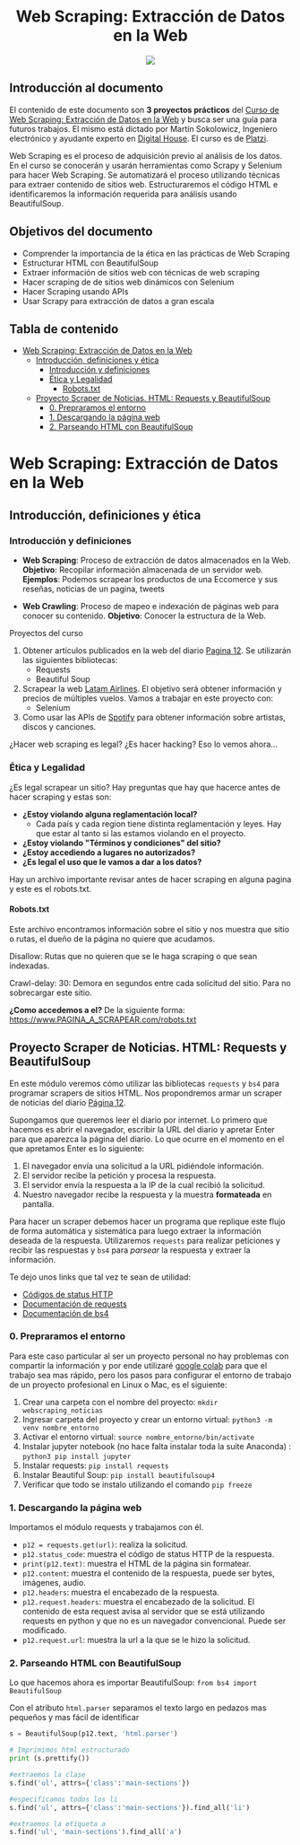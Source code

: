 
<div align="center">
    <h1>Web Scraping: Extracción de Datos en la Web</h1>
    <img src="https://imgur.com/UbfjsMl.png" width="">
</div>

## Introducción al documento

El contenido de este documento son **3 proyectos prácticos** del [Curso de Web Scraping: Extracción de Datos en la Web](https://platzi.com/cursos/webscraping/) y busca ser una guía para futuros trabajos. El mismo está dictado por Martín Sokolowicz, Ingeniero electrónico y ayudante experto en [Digital House](https://www.digitalhouse.com/ar). El curso es de [Platzi](https://platzi.com).

Web Scraping es el proceso de adquisición previo al análisis de los datos. En el curso se conocerán y usarán herramientas como Scrapy y Selenium para hacer Web Scraping. Se automatizará el proceso utilizando técnicas para extraer contenido de sitios web. Estructuraremos el código HTML e identificaremos la información requerida para análisis usando BeautifulSoup.

## Objetivos del documento

- Comprender la importancia de la ética en las prácticas de Web Scraping
- Estructurar HTML con BeautifulSoup
- Extraer información de sitios web con técnicas de web scraping
- Hacer scraping de de sitios web dinámicos con Selenium
- Hacer Scraping usando APIs
- Usar Scrapy para extracción de datos a gran escala

## Tabla de contenido
- [Web Scraping: Extracción de Datos en la Web](#web-scraping-extracción-de-datos-en-la-web)
  - [Introducción, definiciones y ética](#introducción-definiciones-y-ética)
    - [Introducción y definiciones](#introducción-y-definiciones)
    - [Ética y Legalidad](#ética-y-legalidad)
      - [Robots.txt](#robotstxt)
  - [Proyecto Scraper de Noticias. HTML: Requests y BeautifulSoup](#proyecto-scraper-de-noticias-html-requests-y-beautifulsoup)
    - [0. Prepraramos el entorno](#0-prepraramos-el-entorno)
    - [1. Descargando la página web](#1-descargando-la-página-web)
    - [2. Parseando HTML con BeautifulSoup](#2-parseando-html-con-beautifulsoup)

# Web Scraping: Extracción de Datos en la Web

## Introducción, definiciones y ética

### Introducción y definiciones
- **Web Scraping**: Proceso de extracción de datos almacenados en la Web.
**Objetivo**: Recopilar información almacenada de un servidor web.
**Ejemplos**: Podemos scrapear los productos de una Eccomerce y sus reseñas, noticias de un pagina, tweets

- **Web Crawling**: Proceso de mapeo e indexación de páginas web para conocer su contenido.
**Objetivo**: Conocer la estructura de la Web.

Proyectos del curso
1. Obtener artículos publicados en la web del diario [Pagina 12](https://www.pagina12.com.ar/). Se utilizarán las siguientes bibliotecas:
   - Requests
   - Beautiful Soup
2. Scrapear la web [Latam Airlines](https://www.latam.com/es_es/). El objetivo será obtener información y precios de múltiples vuelos. Vamos a trabajar en este proyecto con:
   - Selenium
3. Como usar las APIs de [Spotify](https://www.spotify.com/es/) para obtener información sobre artistas, discos y canciones.

¿Hacer web scraping es legal? ¿Es hacer hacking? Eso lo vemos ahora...

### Ética y Legalidad

¿Es legal scrapear un sitio? Hay preguntas que hay que hacerce antes de hacer scraping y estas son:

- **¿Estoy violando alguna reglamentación local?**
  - Cada país y cada region tiene distinta reglamentación y leyes. Hay que estar al tanto si las estamos violando en el proyecto.
- **¿Estoy violando "Términos y condiciones" del sitio?**
- **¿Estoy accediendo a lugares no autorizados?**
- **¿Es legal el uso que le vamos a dar a los datos?**

Hay un archivo importante revisar antes de hacer scraping en alguna pagina y este es el robots.txt.

#### Robots.txt

Este archivo encontramos información sobre el sitio y nos muestra que sitio o rutas, el dueño de la página no quiere que acudamos.

Disallow: Rutas que no quieren que se le haga scraping o que sean indexadas.

Crawl-delay: 30: Demora en segundos entre cada solicitud del sitio. Para no sobrecargar este sitio.

**¿Como accedemos a el?** De la siguiente forma:
https://www.PAGINA_A_SCRAPEAR.com/robots.txt

## Proyecto Scraper de Noticias. HTML: Requests y BeautifulSoup

En este módulo veremos cómo utilizar las bibliotecas `requests` y `bs4` para programar scrapers de sitios HTML. Nos propondremos armar un scraper de noticias del diario <a href='www.pagina12.com.ar'>Página 12</a>.

Supongamos que queremos leer el diario por internet. Lo primero que hacemos es abrir el navegador, escribir la URL del diario y apretar Enter para que aparezca la página del diario. Lo que ocurre en el momento en el que apretamos Enter es lo siguiente:
1. El navegador envía una solicitud a la URL pidiéndole información.
2. El servidor recibe la petición y procesa la respuesta.
3. El servidor envía la respuesta a la IP de la cual recibió la solicitud.
4. Nuestro navegador recibe la respuesta y la muestra **formateada** en pantalla.

Para hacer un scraper debemos hacer un programa que replique este flujo de forma automática y sistemática para luego extraer la información deseada de la respuesta. Utilizaremos `requests` para realizar peticiones y recibir las respuestas y `bs4` para *parsear* la respuesta y extraer la información.

Te dejo unos links que tal vez te sean de utilidad:
- [Códigos de status HTTP](https://developer.mozilla.org/es/docs/Web/HTTP/Status)
- [Documentación de requests](https://requests.kennethreitz.org/en/master/)
- [Documentación de bs4](https://www.crummy.com/software/BeautifulSoup/bs4/doc/)

### 0. Prepraramos el entorno

Para este caso particular al ser un proyecto personal no hay problemas con compartir la información y por ende utilizaré [google colab](https://colab.research.google.com/notebooks/welcome.ipynb?hl=es_US) para que el trabajo sea mas rápido, pero los pasos para configurar el entorno de trabajo de un proyecto profesional en Linux o Mac, es el siguiente:

1. Crear una carpeta con el nombre del proyecto: `mkdir webscraping_noticias`
2. Ingresar carpeta del proyecto y crear un entorno virtual: `python3 -m venv nombre_entorno`
3. Activar el entorno virtual: `source nombre_entorno/bin/activate`
4. Instalar jupyter notebook (no hace falta instalar toda la suite Anaconda) : `python3 pip install jupyter`
5. Instalar requests: `pip install requests`
6. Instalar Beautiful Soup: `pip install beautifulsoup4`
7. Verificar que todo se instalo utilizando el comando `pip freeze`

### 1. Descargando la página web

Importamos el módulo requests y trabajamos con él. 

- `p12 = requests.get(url)`: realiza la solicitud.
- `p12.status_code`: muestra el código de status HTTP de la respuesta.
- `print(p12.text)`: muestra el HTML de la página sin formatear.
- `p12.content`: muestra el contenido de la respuesta, puede ser bytes, imágenes, audio.
- `p12.headers`: muestra el encabezado de la respuesta.
- `p12.request.headers`: muestra el encabezado de la solicitud. El contenido de esta request avisa al servidor que se está utilizando requests en python y que no es un navegador convencional. Puede ser modificado.
- `p12.request.url`: muestra la url a la que se le hizo la solicitud.

### 2. Parseando HTML con BeautifulSoup

Lo que hacemos ahora es importar BeautifulSoup: `from bs4 import BeautifulSoup`

Con el atributo `html.parser` separamos el texto largo en pedazos mas pequeños y mas fácil de identificar

```py
s = BeautifulSoup(p12.text, 'html.parser')

# Imprimimos html estructurado
print (s.prettify())

#extraemos la clase
s.find('ul', attrs={'class':'main-sections'})

#especificamos todos los li
s.find('ul', attrs={'class':'main-sections'}).find_all('li')

#extraemos la etiqueta a
s.find('ul', 'main-sections').find_all('a')
```

